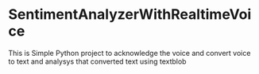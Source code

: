 # SentimentAnalyzerWithRealtimeVoice
This is Simple Python project to acknowledge the voice and convert voice to text and analysys that converted text using textblob
